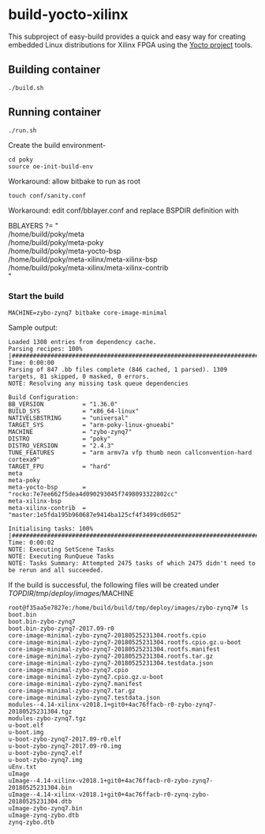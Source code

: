 build-yocto-xilinx
===================

This subproject of easy-build provides a quick and easy way
for creating embedded Linux distributions for Xilinx FPGA
using the [Yocto project](http://www.yoctoproject.org) tools.

## Building container

    ./build.sh

## Running container

    ./run.sh

Create the build environment-

    cd poky
    source oe-init-build-env

Workaround: allow bitbake to run as root

    touch conf/sanity.conf

Workaround: edit conf/bblayer.conf and replace BSPDIR definition with

BBLAYERS ?= " \
  /home/build/poky/meta \
  /home/build/poky/meta-poky \
  /home/build/poky/meta-yocto-bsp \
  /home/build/poky/meta-xilinx/meta-xilinx-bsp \
  /home/build/poky/meta-xilinx/meta-xilinx-contrib \
  "

### Start the build
    MACHINE=zybo-zynq7 bitbake core-image-minimal

Sample output:
```
Loaded 1308 entries from dependency cache.
Parsing recipes: 100% |###########################################################################################################| Time: 0:00:00
Parsing of 847 .bb files complete (846 cached, 1 parsed). 1309 targets, 81 skipped, 0 masked, 0 errors.
NOTE: Resolving any missing task queue dependencies

Build Configuration:
BB_VERSION           = "1.36.0"
BUILD_SYS            = "x86_64-linux"
NATIVELSBSTRING      = "universal"
TARGET_SYS           = "arm-poky-linux-gnueabi"
MACHINE              = "zybo-zynq7"
DISTRO               = "poky"
DISTRO_VERSION       = "2.4.3"
TUNE_FEATURES        = "arm armv7a vfp thumb neon callconvention-hard cortexa9"
TARGET_FPU           = "hard"
meta                 
meta-poky            
meta-yocto-bsp       = "rocko:7e7ee662f5dea4d090293045f7498093322802cc"
meta-xilinx-bsp      
meta-xilinx-contrib  = "master:1e5fda195b960687e9414ba125cf4f3499cd6052"

Initialising tasks: 100% |########################################################################################################| Time: 0:00:02
NOTE: Executing SetScene Tasks
NOTE: Executing RunQueue Tasks
NOTE: Tasks Summary: Attempted 2475 tasks of which 2475 didn't need to be rerun and all succeeded.
```

If the build is successful, the following files will be created under $TOPDIR/tmp/deploy/images/$MACHINE
```
root@f35aa5e7827e:/home/build/build/tmp/deploy/images/zybo-zynq7# ls
boot.bin
boot.bin-zybo-zynq7
boot.bin-zybo-zynq7-2017.09-r0
core-image-minimal-zybo-zynq7-20180525231304.rootfs.cpio
core-image-minimal-zybo-zynq7-20180525231304.rootfs.cpio.gz.u-boot
core-image-minimal-zybo-zynq7-20180525231304.rootfs.manifest
core-image-minimal-zybo-zynq7-20180525231304.rootfs.tar.gz
core-image-minimal-zybo-zynq7-20180525231304.testdata.json
core-image-minimal-zybo-zynq7.cpio
core-image-minimal-zybo-zynq7.cpio.gz.u-boot
core-image-minimal-zybo-zynq7.manifest
core-image-minimal-zybo-zynq7.tar.gz
core-image-minimal-zybo-zynq7.testdata.json
modules--4.14-xilinx-v2018.1+git0+4ac76ffacb-r0-zybo-zynq7-20180525231304.tgz
modules-zybo-zynq7.tgz
u-boot.elf
u-boot.img
u-boot-zybo-zynq7-2017.09-r0.elf
u-boot-zybo-zynq7-2017.09-r0.img
u-boot-zybo-zynq7.elf
u-boot-zybo-zynq7.img
uEnv.txt
uImage
uImage--4.14-xilinx-v2018.1+git0+4ac76ffacb-r0-zybo-zynq7-20180525231304.bin
uImage--4.14-xilinx-v2018.1+git0+4ac76ffacb-r0-zynq-zybo-20180525231304.dtb
uImage-zybo-zynq7.bin
uImage-zynq-zybo.dtb
zynq-zybo.dtb
```

